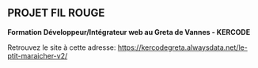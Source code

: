 ## PROJET FIL ROUGE

**Formation Développeur/Intégrateur web au Greta de Vannes - KERCODE**

Retrouvez le site à cette adresse: https://kercodegreta.alwaysdata.net/le-ptit-maraicher-v2/